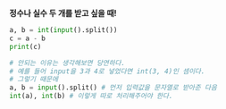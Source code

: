 __정수나 실수 두 개를 받고 싶을 때!__

```python
a, b = int(input().split())
c = a - b
print(c)

# 안되는 이유는 생각해보면 당연하다.
# 예를 들어 input을 3과 4로 넣었다면 int(3, 4)인 셈이다.
# 그렇기 때문에
a, b = input().split() # 먼저 입력값을 문자열로 받아준 다음
int(a), int(b) # 이렇게 따로 처리해주어야 한다.
```

